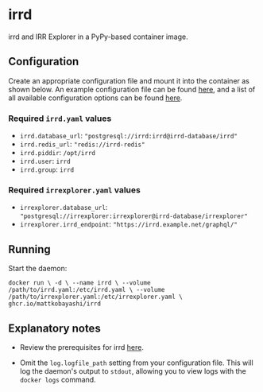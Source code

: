 # irrd

irrd and IRR Explorer in a PyPy-based container image.

## Configuration

Create an appropriate configuration file and mount it into the container as shown below. An example configuration file can be found [here](https://irrd.readthedocs.io/en/stable/admins/configuration/#example-configuration-file), and a list of all available configuration options can be found [here](https://irrd.readthedocs.io/en/stable/admins/configuration/#configuration-options).

### Required `irrd.yaml` values

- `irrd.database_url`: `"postgresql://irrd:irrd@irrd-database/irrd"`
- `irrd.redis_url`: `"redis://irrd-redis"`
- `irrd.piddir`: `/opt/irrd`
- `irrd.user`: `irrd`
- `irrd.group`: `irrd`

### Required `irrexplorer.yaml` values

- `irrexplorer.database_url`: `"postgresql://irrexplorer:irrexplorer@irrd-database/irrexplorer"`
- `irrexplorer.irrd_endpoint`: `"https://irrd.example.net/graphql/"`

## Running

Start the daemon:

`docker run \
	-d \
	--name irrd \
	--volume /path/to/irrd.yaml:/etc/irrd.yaml \
	--volume /path/to/irrexplorer.yaml:/etc/irrexplorer.yaml \
	ghcr.io/mattkobayashi/irrd`

## Explanatory notes

- Review the prerequisites for irrd [here](https://irrd.readthedocs.io/en/stable/admins/deployment/#requirements).

- Omit the `log.logfile_path` setting from your configuration file. This will log the daemon's output to `stdout`, allowing you to view logs with the `docker logs` command.
